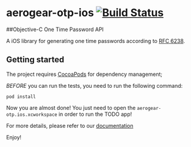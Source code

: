# aerogear-otp-ios [![Build Status](https://travis-ci.org/aerogear/aerogear-otp-ios.png)](https://travis-ci.org/aerogear/aerogear-otp-ios)

##Objective-C One Time Password API

A iOS library for generating one time passwords according to [RFC 6238](http://tools.ietf.org/html/rfc6238).

## Getting started

The project requires [CocoaPods](http://cocoapods.org/) for dependency management;

_BEFORE_ you can run the tests, you need to run the following command:

    pod install

Now you are almost done! You just need to open the ```aerogear-otp.ios.xcworkspace``` in order to run the TODO app!

For more details, please refer to our [documentation](http://aerogear.org/docs/specs/aerogear-security-otp/)

Enjoy!
